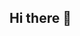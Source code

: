 ## Hi there 👋

<!--
**andr1re/andr1re** is a ✨ _special_ ✨ repository because its `README.md` (this file) appears on your GitHub profile.

## **Acerca de mí**
Soy una profesional con experiencia en atención al cliente y supervisión de campo, en busca de una transición hacia el área de tecnología de la información, específicamente en testing. He terminado el bootcamp Quality Assurance Engineering con duración de 6 meses en TripleTen.

## **Experiencia**
Tengo una fuerte capacidad de adaptabilidad, priorización de tareas, resolución de problemas y cumplimiento de plazos, desarrolladas a lo largo de 8 años en atención al cliente y supervisión de campo, que son aplicables al testing.

## **Tecnologías y herramientas**
JIRA
DevTools
Postman
Android Studio
Python
Pytest
Selenium
API

## **Objetivo**
He decidido enfocarme en el área de TI porque deseo aprender y mantenerme actualizada sobre los constantes cambios y avances en la tecnología.

## **Conéctate conmigo**
[LinkedIn](https://www.linkedin.com/in/andreasal)
[Correo Electrónico](mailto:m.andrea.salcedo@outlook.com)


